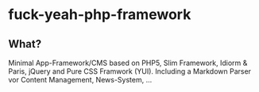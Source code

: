 # fuck-yeah-php-framework

## What?

Minimal App-Framework/CMS based on PHP5, Slim Framework, Idiorm & Paris, jQuery and Pure CSS Framwork (YUI).
Including a Markdown Parser vor Content Management, News-System, ...
